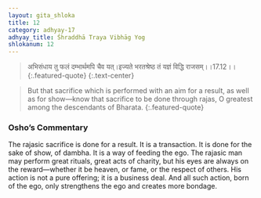 ```yaml
---
layout: gita_shloka
title: 12
category: adhyay-17
adhyay_title: Śhraddhā Traya Vibhāg Yog
shlokanum: 12
---
```


> अभिसंधाय तु फलं दम्भार्थमपि चैव यत्।इज्यते भरतश्रेष्ठ तं यज्ञं विद्धि राजसम्।।17.12।।
{:.featured-quote} 
{:.text-center}

> But that sacrifice which is performed with an aim for a result, as well as for show—know that sacrifice to be done through rajas, O greatest among the descendants of Bharata.
{:.featured-quote}

### Osho’s Commentary
The rajasic sacrifice is done for a result. It is a transaction. It is done for the sake of show, of dambha. It is a way of feeding the ego.
The rajasic man may perform great rituals, great acts of charity, but his eyes are always on the reward—whether it be heaven, or fame, or the respect of others. His action is not a pure offering; it is a business deal. And all such action, born of the ego, only strengthens the ego and creates more bondage.
